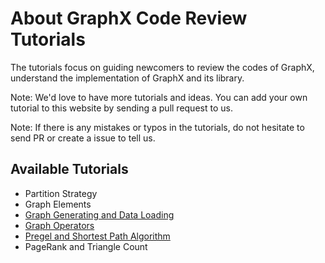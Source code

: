 About GraphX Code Review Tutorials
==================================

The tutorials focus on guiding newcomers to review the codes of GraphX, understand the implementation of GraphX and its library.

Note: We'd love to have more tutorials and ideas. You can add your own tutorial to this website by sending a pull request to us.

Note: If there is any mistakes or typos in the tutorials, do not hesitate to send PR or create a issue to tell us.


Available Tutorials
-------------------

* Partition Strategy
* Graph Elements
* [Graph Generating and Data Loading](createAndLoad.md)
* [Graph Operators](graphOperators.md)
* [Pregel and Shortest Path Algorithm](pregelAndSPA.md)
* PageRank and Triangle Count
